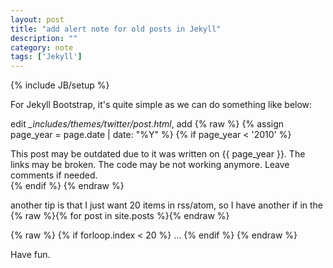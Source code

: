 ```yaml
---
layout: post
title: "add alert note for old posts in Jekyll"
description: ""
category: note
tags: ['Jekyll']
---
```

{% include JB/setup %}

For Jekyll Bootstrap, it's quite simple as we can do something like below:

edit *\_includes/themes/twitter/post.html*, add
{% raw %}
    {% assign page_year = page.date | date: "%Y" %}
    {% if page_year < '2010' %}
    <div class='alert alert-info'>This post may be outdated due to it was written on {{ page_year }}. The links may be broken. The code may be not working anymore. Leave comments if needed.</div>
    {% endif %}
{% endraw %}

another tip is that I just want 20 items in rss/atom, so I have another if in the {% raw %}{% for post in site.posts %}{% endraw %}

{% raw %}
    {% if forloop.index < 20 %}
    ...
    {% endif %}
{% endraw %}

Have fun.